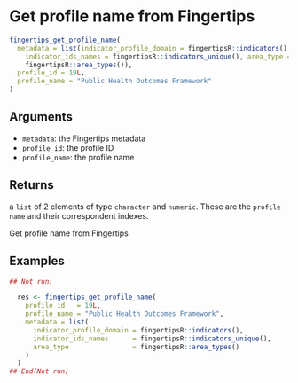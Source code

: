 # Get profile name from Fingertips

```r
fingertips_get_profile_name(
  metadata = list(indicator_profile_domain = fingertipsR::indicators(),
    indicator_ids_names = fingertipsR::indicators_unique(), area_type =
    fingertipsR::area_types()),
  profile_id = 19L,
  profile_name = "Public Health Outcomes Framework"
)
```

## Arguments

- `metadata`: the Fingertips metadata
- `profile_id`: the profile ID
- `profile_name`: the profile name

## Returns

a `list` of 2 elements of type `character` and `numeric`. These are the `profile name` and their correspondent indexes.

Get profile name from Fingertips

## Examples

```r
## Not run:

  res <- fingertips_get_profile_name(
    profile_id   = 19L,
    profile_name = "Public Health Outcomes Framework",
    metadata = list(
      indicator_profile_domain = fingertipsR::indicators(),
      indicator_ids_names      = fingertipsR::indicators_unique(),
      area_type                = fingertipsR::area_types()
    )
  )
## End(Not run)
```
